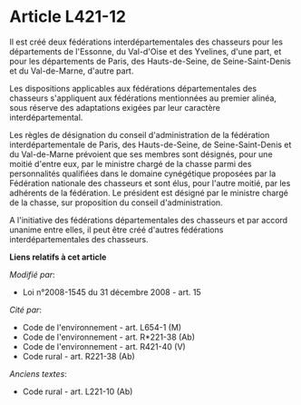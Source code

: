 # Article L421-12

Il est créé deux fédérations interdépartementales des chasseurs pour les départements de l'Essonne, du Val-d'Oise et des
Yvelines, d'une part, et pour les départements de Paris, des Hauts-de-Seine, de Seine-Saint-Denis et du Val-de-Marne, d'autre
part.

Les dispositions applicables aux fédérations départementales des chasseurs s'appliquent aux fédérations mentionnées au
premier alinéa, sous réserve des adaptations exigées par leur caractère interdépartemental.

Les règles de désignation du conseil d'administration de la fédération interdépartementale de Paris, des Hauts-de-Seine, de
Seine-Saint-Denis et du Val-de-Marne prévoient que ses membres sont désignés, pour une moitié d'entre eux, par le ministre
chargé de la chasse parmi des personnalités qualifiées dans le domaine cynégétique proposées par la Fédération nationale des
chasseurs et sont élus, pour l'autre moitié, par les adhérents de la fédération. Le président est désigné par le ministre
chargé de la chasse, sur proposition du conseil d'administration.

A l'initiative des fédérations départementales des chasseurs et par accord unanime entre elles, il peut être créé d'autres
fédérations interdépartementales des chasseurs.

**Liens relatifs à cet article**

_Modifié par_:

  - Loi n°2008-1545 du 31 décembre 2008 - art. 15

_Cité par_:

  - Code de l'environnement - art. L654-1 (M)
  - Code de l'environnement - art. R*221-38 (Ab)
  - Code de l'environnement - art. R421-40 (V)
  - Code rural - art. R221-38 (Ab)

_Anciens textes_:

  - Code rural - art. L221-10 (Ab)
